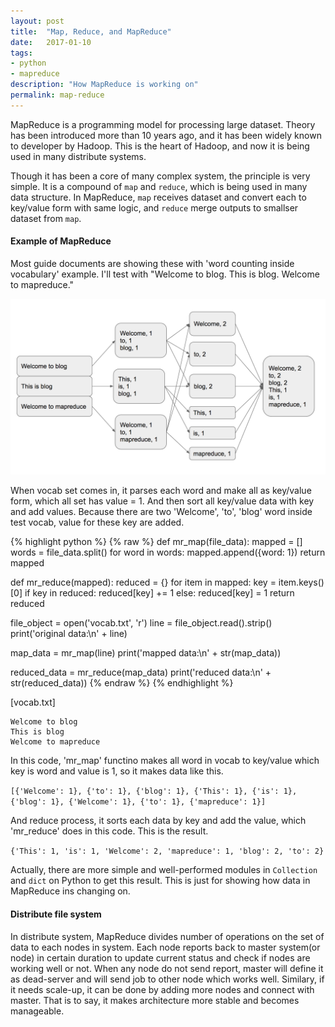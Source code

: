 ```yaml
---
layout: post
title:  "Map, Reduce, and MapReduce"
date:   2017-01-10
tags:
- python
- mapreduce
description: "How MapReduce is working on"
permalink: map-reduce
---
```


MapReduce is a programming model for processing large dataset. Theory has been introduced more than 10 years ago, and it has been widely known to developer by Hadoop. This is the heart of Hadoop, and now it is being used in many distribute systems.

Though it has been a core of many complex system, the principle is very simple. It is a compound of `map` and `reduce`, which is being used in many data structure. In MapReduce, `map` receives dataset and convert each to key/value form with same logic, and `reduce` merge outputs to smallser dataset from `map`.


#### Example of MapReduce

Most guide documents are showing these with 'word counting inside vocabulary' example. I'll test with "Welcome to blog. This is blog. Welcome to mapreduce."

![Screenshot](/assets/post_img/map_reduce/word_count.png)

When vocab set comes in, it parses each word and make all as key/value form, which all set has value = 1. And then sort all key/value data with key and add values. Because there are two 'Welcome', 'to', 'blog' word inside test vocab, value for these key are added.

{% highlight python %}
{% raw %}
def mr_map(file_data):
    mapped = []
    words = file_data.split()
    for word in words:
        mapped.append({word: 1})
    return mapped


def mr_reduce(mapped):
    reduced = {}
    for item in mapped:
        key = item.keys()[0]
        if key in reduced:
            reduced[key] += 1
        else:
            reduced[key] = 1
    return reduced

file_object  = open('vocab.txt', 'r')
line = file_object.read().strip()
print('original data:\n' + line)

map_data = mr_map(line)
print('mapped data:\n' + str(map_data))

reduced_data = mr_reduce(map_data)
print('reduced data:\n' + str(reduced_data))
{% endraw %}
{% endhighlight %}

[vocab.txt]
```
Welcome to blog
This is blog
Welcome to mapreduce
```

In this code, 'mr_map' functino makes all word in vocab to key/value which key is word and value is 1, so it makes data like this.

`[{'Welcome': 1}, {'to': 1}, {'blog': 1}, {'This': 1}, {'is': 1}, {'blog': 1}, {'Welcome': 1}, {'to': 1}, {'mapreduce': 1}]`

And reduce process, it sorts each data by key and add the value, which 'mr_reduce' does in this code. This is the result.

`{'This': 1, 'is': 1, 'Welcome': 2, 'mapreduce': 1, 'blog': 2, 'to': 2}`

Actually, there are more simple and well-performed modules in `Collection` and `dict` on Python to get this result. This is just for showing how data in MapReduce ins changing on.


#### Distribute file system

In distribute system, MapReduce divides number of operations on the set of data to each nodes in system. Each node reports back to master system(or node) in certain duration to update current status and check if nodes are working well or not. When any node do not send report, master will define it as dead-server and will send job to other node which works well. Similary, if it needs scale-up, it can be done by adding more nodes and connect with master. That is to say, it makes architecture more stable and becomes manageable.


